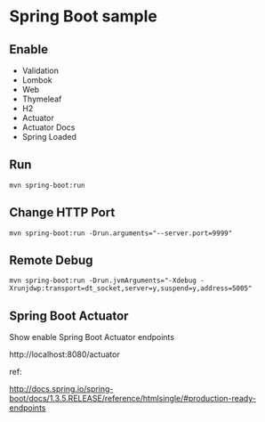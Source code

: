 Spring Boot sample
==================

Enable
------

* Validation
* Lombok
* Web
* Thymeleaf
* H2
* Actuator
* Actuator Docs
* Spring Loaded

Run
---

    mvn spring-boot:run

Change HTTP Port
----------------

    mvn spring-boot:run -Drun.arguments="--server.port=9999"

Remote Debug
------------

    mvn spring-boot:run -Drun.jvmArguments="-Xdebug -Xrunjdwp:transport=dt_socket,server=y,suspend=y,address=5005"

Spring Boot Actuator
--------------------

Show enable Spring Boot Actuator endpoints

http://localhost:8080/actuator

ref:

http://docs.spring.io/spring-boot/docs/1.3.5.RELEASE/reference/htmlsingle/#production-ready-endpoints
